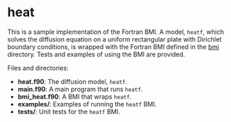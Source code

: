 # heat

This is a sample implementation of the Fortran BMI.
A model, `heatf`,
which  solves the diffusion equation on a uniform rectangular plate
with Dirichlet boundary conditions,
is wrapped with the Fortran BMI defined
in the [bmi](../bmi) directory.
Tests and examples of using the BMI are provided.

Files and directories:

* **heat.f90**: The diffusion model, `heatf`.
* **main.f90**: A main program that runs `heatf`.
* **bmi_heat.f90**: A BMI that wraps `heatf`.
* **examples/**: Examples of running the `heatf` BMI.
* **tests/**: Unit tests for the `heatf` BMI.
